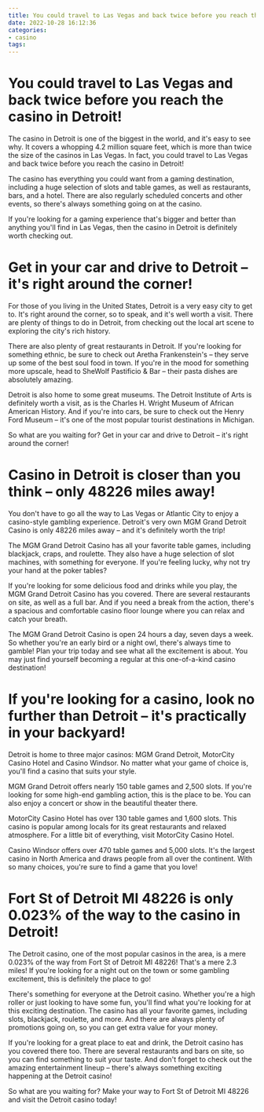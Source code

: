 ```yaml
---
title: You could travel to Las Vegas and back twice before you reach the casino in Detroit!
date: 2022-10-28 16:12:36
categories:
- casino
tags:
---
```



#  You could travel to Las Vegas and back twice before you reach the casino in Detroit!

The casino in Detroit is one of the biggest in the world, and it's easy to see why. It covers a whopping 4.2 million square feet, which is more than twice the size of the casinos in Las Vegas. In fact, you could travel to Las Vegas and back twice before you reach the casino in Detroit!

The casino has everything you could want from a gaming destination, including a huge selection of slots and table games, as well as restaurants, bars, and a hotel. There are also regularly scheduled concerts and other events, so there's always something going on at the casino.

If you're looking for a gaming experience that's bigger and better than anything you'll find in Las Vegas, then the casino in Detroit is definitely worth checking out.

#  Get in your car and drive to Detroit – it's right around the corner!

For those of you living in the United States, Detroit is a very easy city to get to. It's right around the corner, so to speak, and it's well worth a visit. There are plenty of things to do in Detroit, from checking out the local art scene to exploring the city's rich history.

There are also plenty of great restaurants in Detroit. If you're looking for something ethnic, be sure to check out Aretha Frankenstein's – they serve up some of the best soul food in town. If you're in the mood for something more upscale, head to SheWolf Pastificio & Bar – their pasta dishes are absolutely amazing.

Detroit is also home to some great museums. The Detroit Institute of Arts is definitely worth a visit, as is the Charles H. Wright Museum of African American History. And if you're into cars, be sure to check out the Henry Ford Museum – it's one of the most popular tourist destinations in Michigan.

So what are you waiting for? Get in your car and drive to Detroit – it's right around the corner!

#  Casino in Detroit is closer than you think – only 48226 miles away!

You don't have to go all the way to Las Vegas or Atlantic City to enjoy a casino-style gambling experience. Detroit's very own MGM Grand Detroit Casino is only 48226 miles away – and it's definitely worth the trip!

The MGM Grand Detroit Casino has all your favorite table games, including blackjack, craps, and roulette. They also have a huge selection of slot machines, with something for everyone. If you're feeling lucky, why not try your hand at the poker tables?

If you're looking for some delicious food and drinks while you play, the MGM Grand Detroit Casino has you covered. There are several restaurants on site, as well as a full bar. And if you need a break from the action, there's a spacious and comfortable casino floor lounge where you can relax and catch your breath.

The MGM Grand Detroit Casino is open 24 hours a day, seven days a week. So whether you're an early bird or a night owl, there's always time to gamble! Plan your trip today and see what all the excitement is about. You may just find yourself becoming a regular at this one-of-a-kind casino destination!

#  If you're looking for a casino, look no further than Detroit – it's practically in your backyard!

Detroit is home to three major casinos: MGM Grand Detroit, MotorCity Casino Hotel and Casino Windsor. No matter what your game of choice is, you'll find a casino that suits your style.

MGM Grand Detroit offers nearly 150 table games and 2,500 slots. If you're looking for some high-end gambling action, this is the place to be. You can also enjoy a concert or show in the beautiful theater there.

MotorCity Casino Hotel has over 130 table games and 1,600 slots. This casino is popular among locals for its great restaurants and relaxed atmosphere. For a little bit of everything, visit MotorCity Casino Hotel.

Casino Windsor offers over 470 table games and 5,000 slots. It's the largest casino in North America and draws people from all over the continent. With so many choices, you're sure to find a game that you love!

#  Fort St of Detroit MI 48226 is only 0.023% of the way to the casino in Detroit!

The Detroit casino, one of the most popular casinos in the area, is a mere 0.023% of the way from Fort St of Detroit MI 48226! That's a mere 2.3 miles! If you're looking for a night out on the town or some gambling excitement, this is definitely the place to go!

There's something for everyone at the Detroit casino. Whether you're a high roller or just looking to have some fun, you'll find what you're looking for at this exciting destination. The casino has all your favorite games, including slots, blackjack, roulette, and more. And there are always plenty of promotions going on, so you can get extra value for your money.

If you're looking for a great place to eat and drink, the Detroit casino has you covered there too. There are several restaurants and bars on site, so you can find something to suit your taste. And don't forget to check out the amazing entertainment lineup – there's always something exciting happening at the Detroit casino!

So what are you waiting for? Make your way to Fort St of Detroit MI 48226 and visit the Detroit casino today!